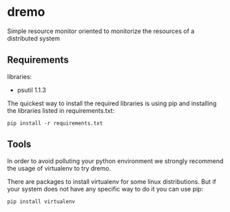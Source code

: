dremo
=====

Simple resource monitor oriented to monitorize the resources of a distributed system

## Requirements ##

libraries:

- psutil 1.1.3

The quickest way to install the required libraries is using pip and installing
the libraries listed in requirements.txt:

	pip install -r requirements.txt

## Tools ##

In order to avoid polluting your python environment we strongly recommend the 
usage of virtualenv to try dremo.

There are packages to install virtualenv for some linux distributions. But if 
your system does not have any specific way to do it you can use pip:

	pip install virtualenv

